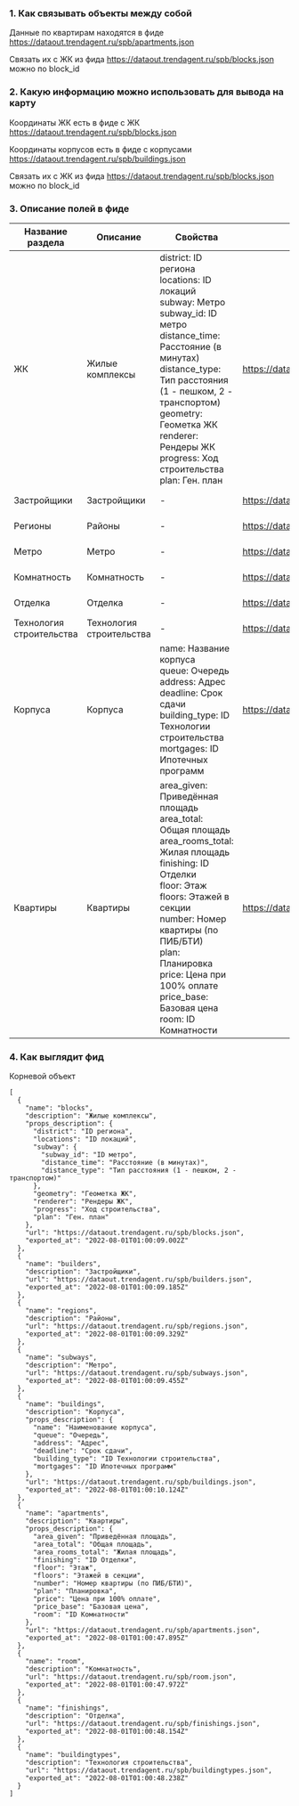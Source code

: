 

### 1. Как связывать объекты между собой

Данные по квартирам находятся в фиде https://dataout.trendagent.ru/spb/apartments.json

Связать их с ЖК из фида https://dataout.trendagent.ru/spb/blocks.json можно по block_id

### 2. Какую информацию можно использовать для вывода на карту

Координаты ЖК есть в фиде с ЖК https://dataout.trendagent.ru/spb/blocks.json

Координаты корпусов есть в фиде с корпусами https://dataout.trendagent.ru/spb/buildings.json

Связать их с ЖК из фида https://dataout.trendagent.ru/spb/blocks.json можно по block_id

### 3. Описание полей в фиде
| Название раздела | Описание | Свойства | Ссылка на файл | Дата последнего обновления |
|------------------|----------|----------|----------------|----------------------------|
| ЖК | Жилые комплексы | district: ID региона<br>locations: ID локаций<br>subway: Метро<br>subway_id: ID метро<br>distance_time: Расстояние (в минутах)<br>distance_type: Тип расстояния (1 - пешком, 2 - транспортом)<br>geometry: Геометка ЖК<br>renderer: Рендеры ЖК<br>progress: Ход строительства<br>plan: Ген. план | https://dataout.trendagent.ru/spb/blocks.json | 2025-01-13T07:57:55.087Z |
| Застройщики | Застройщики | - | https://dataout.trendagent.ru/spb/builders.json | 2025-01-13T07:57:55.087Z |
| Регионы | Районы | - | https://dataout.trendagent.ru/spb/regions.json | 2025-01-13T07:57:55.087Z |
| Метро | Метро | - | https://dataout.trendagent.ru/spb/subways.json | 2025-01-13T07:57:55.087Z |
| Комнатность | Комнатность | - | https://dataout.trendagent.ru/spb/rooms.json | 2025-01-13T07:57:55.087Z |
| Отделка | Отделка | - | https://dataout.trendagent.ru/spb/finishings.json | 2025-01-13T07:57:55.087Z |
| Технология строительства | Технология строительства | - | https://dataout.trendagent.ru/spb/buildingtypes.json | 2025-01-13T07:57:55.087Z |
| Корпуса | Корпуса | name: Название корпуса<br>queue: Очередь<br>address: Адрес<br>deadline: Срок сдачи<br>building_type: ID Технологии строительства<br>mortgages: ID Ипотечных программ | https://dataout.trendagent.ru/spb/buildings.json | 2025-01-13T07:57:55.087Z |
| Квартиры | Квартиры | area_given: Приведённая площадь<br>area_total: Общая площадь<br>area_rooms_total: Жилая площадь<br>finishing: ID Отделки<br>floor: Этаж<br>floors: Этажей в секции<br>number: Номер квартиры (по ПИБ/БТИ)<br>plan: Планировка<br>price: Цена при 100% оплате<br>price_base: Базовая цена<br>room: ID Комнатности | https://dataout.trendagent.ru/spb/apartments.json | 2025-01-13T07:57:55.087Z |

### 4. Как выглядит фид

Корневой объект
```
[
  {
    "name": "blocks",
    "description": "Жилые комплексы",
    "props_description": {
      "district": "ID региона",
      "locations": "ID локаций",
      "subway": {
        "subway_id": "ID метро",
        "distance_time": "Расстояние (в минутах)",
        "distance_type": "Тип расстояния (1 - пешком, 2 - транспортом)"
      },
      "geometry": "Геометка ЖК",
      "renderer": "Рендеры ЖК",
      "progress": "Ход строительства",
      "plan": "Ген. план"
    },
    "url": "https://dataout.trendagent.ru/spb/blocks.json",
    "exported_at": "2022-08-01T01:00:09.002Z"
  },
  {
    "name": "builders",
    "description": "Застройщики",
    "url": "https://dataout.trendagent.ru/spb/builders.json",
    "exported_at": "2022-08-01T01:00:09.185Z"
  },
  {
    "name": "regions",
    "description": "Районы",
    "url": "https://dataout.trendagent.ru/spb/regions.json",
    "exported_at": "2022-08-01T01:00:09.329Z"
  },
  {
    "name": "subways",
    "description": "Метро",
    "url": "https://dataout.trendagent.ru/spb/subways.json",
    "exported_at": "2022-08-01T01:00:09.455Z"
  },
  {
    "name": "buildings",
    "description": "Корпуса",
    "props_description": {
      "name": "Наименование корпуса",
      "queue": "Очередь",
      "address": "Адрес",
      "deadline": "Срок сдачи",
      "building_type": "ID Технологии строительства",
      "mortgages": "ID Ипотечных программ"
    },
    "url": "https://dataout.trendagent.ru/spb/buildings.json",
    "exported_at": "2022-08-01T01:00:10.124Z"
  },
  {
    "name": "apartments",
    "description": "Квартиры",
    "props_description": {
      "area_given": "Приведённая площадь",
      "area_total": "Общая площадь",
      "area_rooms_total": "Жилая площадь",
      "finishing": "ID Отделки",
      "floor": "Этаж",
      "floors": "Этажей в секции",
      "number": "Номер квартиры (по ПИБ/БТИ)",
      "plan": "Планировка",
      "price": "Цена при 100% оплате",
      "price_base": "Базовая цена",
      "room": "ID Комнатности"
    },
    "url": "https://dataout.trendagent.ru/spb/apartments.json",
    "exported_at": "2022-08-01T01:00:47.895Z"
  },
  {
    "name": "room",
    "description": "Комнатность",
    "url": "https://dataout.trendagent.ru/spb/room.json",
    "exported_at": "2022-08-01T01:00:47.972Z"
  },
  {
    "name": "finishings",
    "description": "Отделка",
    "url": "https://dataout.trendagent.ru/spb/finishings.json",
    "exported_at": "2022-08-01T01:00:48.154Z"
  },
  {
    "name": "buildingtypes",
    "description": "Технология строительства",
    "url": "https://dataout.trendagent.ru/spb/buildingtypes.json",
    "exported_at": "2022-08-01T01:00:48.238Z"
  }
]
```

